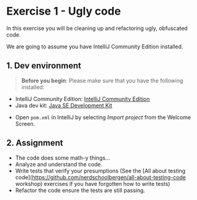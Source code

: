 # Exercise 1 - Ugly code

In this exercise you will be cleaning up and refactoring ugly, obfuscated code.

We are going to assume you have IntelliJ Community Edition installed.

## 1. Dev environment

> **Before you begin**: Please make sure that you have the following installed:
- IntelliJ Community Edition: [IntelliJ Community Edition](https://www.jetbrains.com/idea/download/)
- Java dev kit: [Java SE Development Kit](http://www.oracle.com/technetwork/java/javase/downloads/jdk8-downloads-2133151.html)


* Open `pom.xml` in IntelliJ by selecting *Import project* from the Welcome Screen.

## 2. Assignment

- The code does some math-y things...
- Analyze and understand the code.
- Write tests that verify your presumptions (See the [All about testing code](https://github.com/nerdschoolbergen/all-about-testing-code workshop) exercises if you have forgotten how to write tests)
- Refactor the code ensure the tests are still passing.
